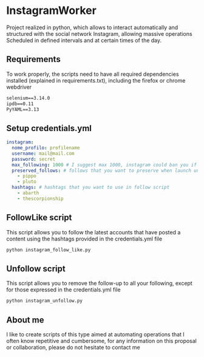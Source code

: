 # InstagramWorker
Project realized in python, which allows to interact automatically and structured with the social network Instagram, allowing massive operations Scheduled in defined intervals and at certain times of the day.

## Requirements
To work properly, the scripts need to have all required dependencies installed (explained in requirements.txt), including the firefox or chrome webdriver
```txt
selenium==3.14.0
ipdb==0.11
PyYAML==3.13
```

## Setup credentials.yml
```yaml
instagram:
  nome_profilo: profilename
  username: mail@mail.com
  password: secret
  max_following: 1000 # I suggest max 1000, instagram could ban you if g too fast
  preserved_follows: # follows that you want to preserve when launch unfollow script
    - pippo
    - pluto
  hashtags: # hashtags that you want to use in follow script
    - abarth
    - thescorpionship
```

## FollowLike script
This script allows you to follow the latest accounts that have posted a content using the hashtags provided in the credentials.yml file
```bash
python instagram_follow_like.py
```

## Unfollow script
This script allows you to remove the follow-up to all your following, except for those expressed in the credentials.yml file
```bash
python instagram_unfollow.py
```


## About me
I like to create scripts of this type aimed at automating operations that I often know repetitive and cumbersome, for any information on this proposal or collaboration, please do not hesitate to contact me
